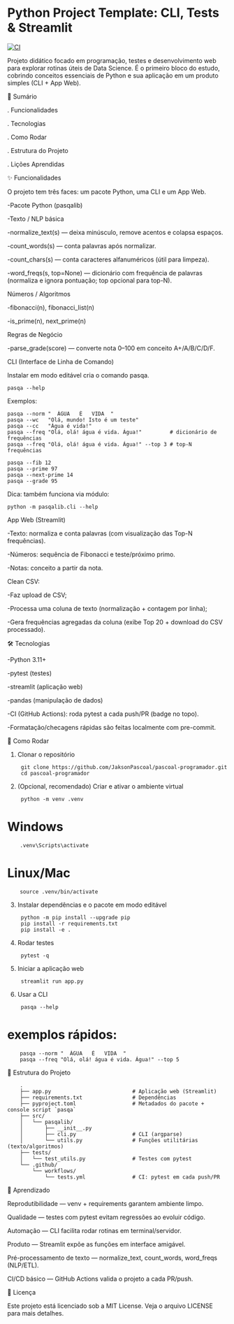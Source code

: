# Python Project Template: CLI, Tests & Streamlit

[![CI](https://github.com/JaksonPascoal/pascoal-programador/actions/workflows/tests.yml/badge.svg?branch=main)](https://github.com/JaksonPascoal/pascoal-programador/actions/workflows/tests.yml)

Projeto didático focado em programação, testes e desenvolvimento web para explorar rotinas úteis de Data Science.
É o primeiro bloco do estudo, cobrindo conceitos essenciais de Python e sua aplicação em um produto simples (CLI + App Web).

📝 Sumário

. Funcionalidades

. Tecnologias

. Como Rodar

. Estrutura do Projeto

. Lições Aprendidas

✨ Funcionalidades

O projeto tem três faces: um pacote Python, uma CLI e um App Web.

-Pacote Python (pasqalib)

-Texto / NLP básica

-normalize_text(s) — deixa minúsculo, remove acentos e colapsa espaços.

-count_words(s) — conta palavras após normalizar.

-count_chars(s) — conta caracteres alfanuméricos (útil para limpeza).

-word_freqs(s, top=None) — dicionário com frequência de palavras (normaliza e ignora pontuação; top opcional para top-N).

Números / Algoritmos

-fibonacci(n), fibonacci_list(n)

-is_prime(n), next_prime(n)

Regras de Negócio

-parse_grade(score) — converte nota 0–100 em conceito A+/A/B/C/D/F.

CLI (Interface de Linha de Comando)

Instalar em modo editável cria o comando pasqa.

    pasqa --help

Exemplos:

    pasqa --norm "  ÁGUA   É   VIDA  "
    pasqa --wc   "Olá, mundo! Isto é um teste"
    pasqa --cc   "Água é vida!"
    pasqa --freq "Olá, olá! água é vida. Água!"         # dicionário de frequências
    pasqa --freq "Olá, olá! água é vida. Água!" --top 3 # top-N frequências

    pasqa --fib 12
    pasqa --prime 97
    pasqa --next-prime 14
    pasqa --grade 95

Dica: também funciona via módulo:

    python -m pasqalib.cli --help

App Web (Streamlit)

-Texto: normaliza e conta palavras (com visualização das Top-N frequências).

-Números: sequência de Fibonacci e teste/próximo primo.

-Notas: conceito a partir da nota.

Clean CSV:

-Faz upload de CSV;

-Processa uma coluna de texto (normalização + contagem por linha);

-Gera frequências agregadas da coluna (exibe Top 20 + download do CSV processado).

🛠️ Tecnologias

-Python 3.11+

-pytest (testes)

-streamlit (aplicação web)

-pandas (manipulação de dados)

-CI (GitHub Actions): roda pytest a cada push/PR (badge no topo).

-Formatação/checagens rápidas são feitas localmente com pre-commit.

🚀 Como Rodar
1) Clonar o repositório

        git clone https://github.com/JaksonPascoal/pascoal-programador.git
        cd pascoal-programador

2) (Opcional, recomendado) Criar e ativar o ambiente virtual

        python -m venv .venv
# Windows
        .venv\Scripts\activate
# Linux/Mac
        source .venv/bin/activate

3) Instalar dependências e o pacote em modo editável

        python -m pip install --upgrade pip
        pip install -r requirements.txt
        pip install -e .

4) Rodar testes

        pytest -q

5) Iniciar a aplicação web

        streamlit run app.py

6) Usar a CLI

        pasqa --help
   
# exemplos rápidos:
        pasqa --norm "  ÁGUA   É   VIDA  "
        pasqa --freq "Olá, olá! água é vida. Água!" --top 5

📂 Estrutura do Projeto

        .
        ├── app.py                          # Aplicação web (Streamlit)
        ├── requirements.txt                # Dependências
        ├── pyproject.toml                  # Metadados do pacote + console script `pasqa`
        ├── src/
        │   └── pasqalib/
        │       ├── __init__.py
        │       ├── cli.py                  # CLI (argparse)
        │       └── utils.py                # Funções utilitárias (texto/algoritmos)
        ├── tests/
        │   └── test_utils.py               # Testes com pytest
        └── .github/
            └── workflows/
                └── tests.yml               # CI: pytest em cada push/PR


🧠 Aprendizado

Reprodutibilidade — venv + requirements garantem ambiente limpo.

Qualidade — testes com pytest evitam regressões ao evoluir código.

Automação — CLI facilita rodar rotinas em terminal/servidor.

Produto — Streamlit expõe as funções em interface amigável.

Pré-processamento de texto — normalize_text, count_words, word_freqs (NLP/ETL).

CI/CD básico — GitHub Actions valida o projeto a cada PR/push.

📄 Licença

Este projeto está licenciado sob a MIT License.
Veja o arquivo LICENSE para mais detalhes.









 
